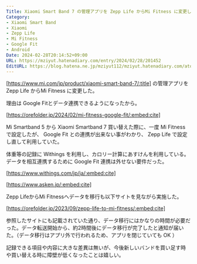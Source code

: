 ```yaml
---
Title: Xiaomi Smart Band 7 の管理アプリを Zepp Life からMi Fitness に変更した
Category:
- Xiaomi Smart Band
- Xiaomi
- Zepp Life
- Mi Fitness
- Google Fit
- Android
Date: 2024-02-28T20:14:52+09:00
URL: https://mziyut.hatenadiary.com/entry/2024/02/28/201452
EditURL: https://blog.hatena.ne.jp/mziyut112/mziyut.hatenadiary.com/atom/entry/6801883189086859020
---
```


[https://www.mi.com/jp/product/xiaomi-smart-band-7/:title] の管理アプリを Zepp Life からMi Fitness に変更した。

理由は Google Fitとデータ連携できるようになったから。

[https://orefolder.jp/2024/02/mi-fitness-google-fit/:embed:cite]

Mi Smartband 5 から Xiaomi Smartband 7 買い替えた際に、一度 Mi Fitness で設定したが、 Google Fit との連携が出来ない事がわかり、 Zepp Life で設定し直して利用していた。

体重等の記録に Withings を利用し、カロリー計算にあすけんを利用している。データを相互連携するために Google Fit 連携は外せない要件だった。

[https://www.withings.com/jp/ja/:embed:cite]

[https://www.asken.jp/:embed:cite]

Zepp LifeからMi Fitnessへデータを移行も以下サイトを見ながら実施した。

[https://orefolder.jp/2023/09/zepp-life-to-mi-fitness/:embed:cite]

参照したサイトにも記載されていた通り、データ移行にはかなりの時間が必要だった。データ転送開始から、約2時間後にデータ移行が完了したと通知が届いた。（データ移行はアプリ外で行われるため、アプリを閉じていても OK ）

記録できる項目や内容に大きな差異は無いが、今後新しいバンドを買い足す時や買い替える時に障壁が低くなったことは嬉しい。
